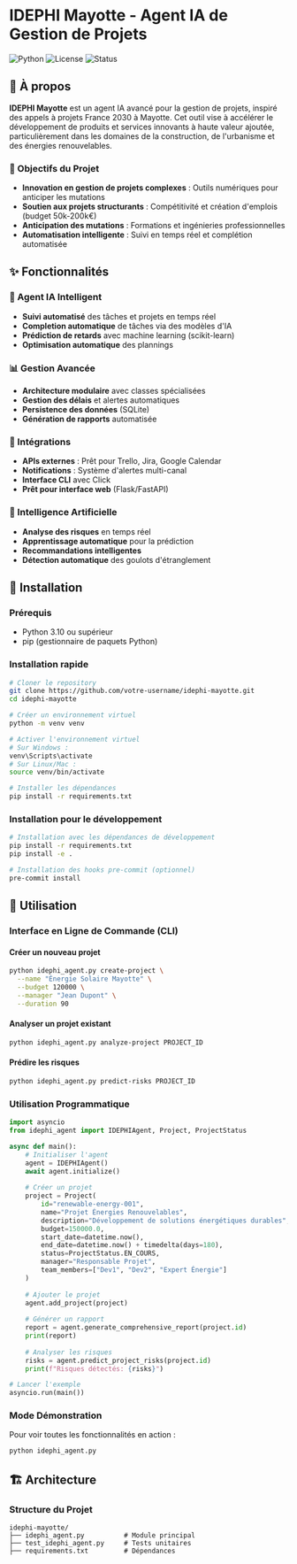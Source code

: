# IDEPHI Mayotte - Agent IA de Gestion de Projets

![Python](https://img.shields.io/badge/python-3.10+-blue.svg)
![License](https://img.shields.io/badge/license-MIT-green.svg)
![Status](https://img.shields.io/badge/status-active-brightgreen.svg)

## 🌟 À propos

**IDEPHI Mayotte** est un agent IA avancé pour la gestion de projets, inspiré des appels à projets France 2030 à Mayotte. Cet outil vise à accélérer le développement de produits et services innovants à haute valeur ajoutée, particulièrement dans les domaines de la construction, de l'urbanisme et des énergies renouvelables.

### 🎯 Objectifs du Projet

- **Innovation en gestion de projets complexes** : Outils numériques pour anticiper les mutations
- **Soutien aux projets structurants** : Compétitivité et création d'emplois (budget 50k-200k€)
- **Anticipation des mutations** : Formations et ingénieries professionnelles
- **Automatisation intelligente** : Suivi en temps réel et complétion automatisée

## ✨ Fonctionnalités

### 🤖 Agent IA Intelligent
- **Suivi automatisé** des tâches et projets en temps réel
- **Completion automatique** de tâches via des modèles d'IA
- **Prédiction de retards** avec machine learning (scikit-learn)
- **Optimisation automatique** des plannings

### 📊 Gestion Avancée
- **Architecture modulaire** avec classes spécialisées
- **Gestion des délais** et alertes automatiques
- **Persistence des données** (SQLite)
- **Génération de rapports** automatisée

### 🔗 Intégrations
- **APIs externes** : Prêt pour Trello, Jira, Google Calendar
- **Notifications** : Système d'alertes multi-canal
- **Interface CLI** avec Click
- **Prêt pour interface web** (Flask/FastAPI)

### 🧠 Intelligence Artificielle
- **Analyse des risques** en temps réel
- **Apprentissage automatique** pour la prédiction
- **Recommandations intelligentes**
- **Détection automatique** des goulots d'étranglement

## 🚀 Installation

### Prérequis

- Python 3.10 ou supérieur
- pip (gestionnaire de paquets Python)

### Installation rapide

```bash
# Cloner le repository
git clone https://github.com/votre-username/idephi-mayotte.git
cd idephi-mayotte

# Créer un environnement virtuel
python -m venv venv

# Activer l'environnement virtuel
# Sur Windows :
venv\Scripts\activate
# Sur Linux/Mac :
source venv/bin/activate

# Installer les dépendances
pip install -r requirements.txt
```

### Installation pour le développement

```bash
# Installation avec les dépendances de développement
pip install -r requirements.txt
pip install -e .

# Installation des hooks pre-commit (optionnel)
pre-commit install
```

## 📖 Utilisation

### Interface en Ligne de Commande (CLI)

#### Créer un nouveau projet

```bash
python idephi_agent.py create-project \
  --name "Énergie Solaire Mayotte" \
  --budget 120000 \
  --manager "Jean Dupont" \
  --duration 90
```

#### Analyser un projet existant

```bash
python idephi_agent.py analyze-project PROJECT_ID
```

#### Prédire les risques

```bash
python idephi_agent.py predict-risks PROJECT_ID
```

### Utilisation Programmatique

```python
import asyncio
from idephi_agent import IDEPHIAgent, Project, ProjectStatus

async def main():
    # Initialiser l'agent
    agent = IDEPHIAgent()
    await agent.initialize()
    
    # Créer un projet
    project = Project(
        id="renewable-energy-001",
        name="Projet Énergies Renouvelables",
        description="Développement de solutions énergétiques durables",
        budget=150000.0,
        start_date=datetime.now(),
        end_date=datetime.now() + timedelta(days=180),
        status=ProjectStatus.EN_COURS,
        manager="Responsable Projet",
        team_members=["Dev1", "Dev2", "Expert Énergie"]
    )
    
    # Ajouter le projet
    agent.add_project(project)
    
    # Générer un rapport
    report = agent.generate_comprehensive_report(project.id)
    print(report)
    
    # Analyser les risques
    risks = agent.predict_project_risks(project.id)
    print(f"Risques détectés: {risks}")

# Lancer l'exemple
asyncio.run(main())
```

### Mode Démonstration

Pour voir toutes les fonctionnalités en action :

```bash
python idephi_agent.py
```

## 🏗️ Architecture

### Structure du Projet

```
idephi-mayotte/
├── idephi_agent.py          # Module principal
├── test_idephi_agent.py     # Tests unitaires
├── requirements.txt         # Dépendances
